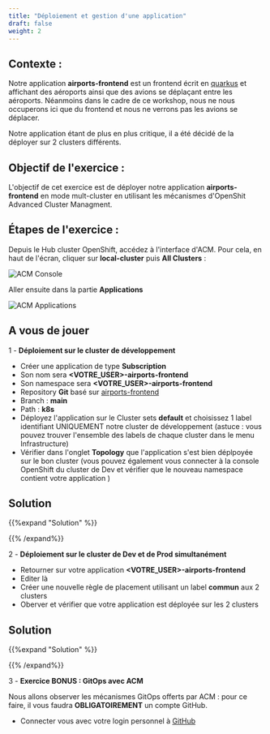 ```yaml
---
title: "Déploiement et gestion d'une application"
draft: false
weight: 2
---
```



## Contexte :

Notre application **airports-frontend** est un frontend écrit en [quarkus](https://quarkus.io) et affichant des aéroports ainsi que des avions se déplaçant entre les aéroports. Néanmoins dans le cadre de ce workshop, nous ne nous occuperons ici que du frontend et nous ne verrons pas les avions se déplacer.

Notre application étant de plus en plus critique, il a été décidé de la déployer sur 2 clusters différents.


## Objectif de l'exercice :

L'objectif de cet exercice est de déployer notre application **airports-frontend** en mode mult-cluster en utilisant les mécanismes d'OpenShit Advanced Cluster Managment.

## Étapes de l'exercice :

Depuis le Hub cluster OpenShift, accédez à l'interface d'ACM.
Pour cela, en haut de l'écran, cliquer sur **local-cluster** puis **All Clusters** :

![ACM Console](/OPP-2023-lab-instruction.github.io/images/acm-startconsole.png)


Aller ensuite dans la partie **Applications** 

![ACM Applications](/OPP-2023-lab-instruction.github.io/images/acm-aaplications.png)


## A vous de jouer 

1 - __Déploiement sur le cluster de développement__
- Créer une application de type **Subscription**
- Son nom sera **<VOTRE_USER>-airports-frontend**
- Son namespace sera **<VOTRE_USER>-airports-frontend**
- Repository **Git** basé sur [airports-frontend](https://github.com/workshop-opp/airports-frontend.git)
- Branch : **main**
- Path : **k8s**
- Déployez l'application sur le Cluster sets **default** et choisissez 1 label identifiant UNIQUEMENT notre cluster de développement (astuce : vous pouvez trouver l'ensemble des labels de chaque cluster dans le menu Infrastructure)
- Vérifier dans l'onglet **Topology** que l'application s'est bien déplpoyée sur le bon cluster (vous pouvez également vous connecter à la console OpenShift du cluster de Dev et vérifier que le nouveau namespace contient votre application )

## Solution

{{%expand "Solution" %}}


{{% /expand%}}


2 - __Déploiement sur le cluster de Dev et de Prod simultanément__
- Retourner sur votre application **<VOTRE_USER>-airports-frontend**
- Editer là
- Créer une nouvelle règle de placement utilisant un label **commun** aux 2 clusters
- Oberver et vérifier que votre application est déployée sur les 2 clusters

## Solution

{{%expand "Solution" %}}


{{% /expand%}}


3 - __Exercice BONUS : GitOps avec ACM__

Nous allons observer les mécanismes GitOps offerts par ACM : pour ce faire, il vous faudra **OBLIGATOIREMENT** un compte GitHub.
- Connecter vous avec votre login personnel à [GitHub](https://github.com)